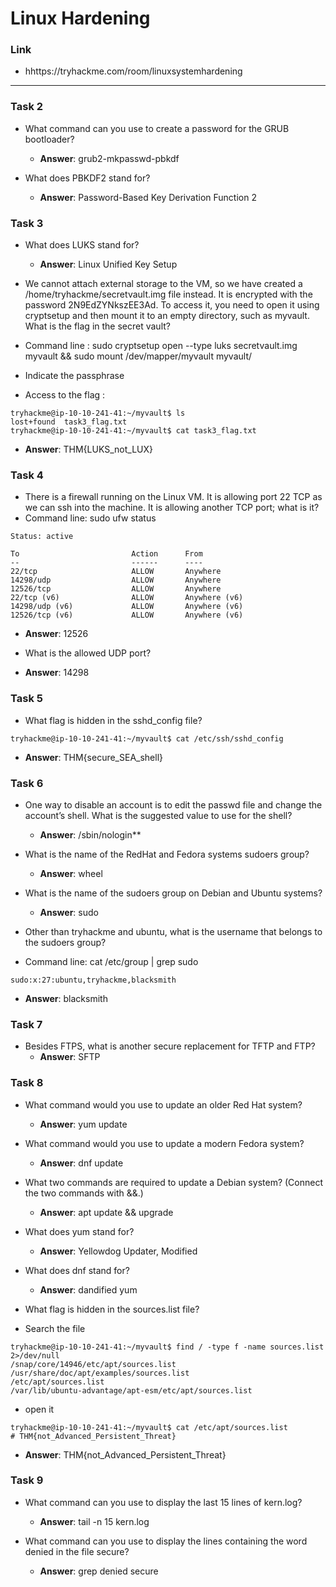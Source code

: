 # Linux Hardening
### Link
- hhttps://tryhackme.com/room/linuxsystemhardening
---
### Task 2

- What command can you use to create a password for the GRUB bootloader?
    - **Answer**: grub2-mkpasswd-pbkdf

- What does PBKDF2 stand for?
    - **Answer**:  Password-Based Key Derivation Function 2

### Task 3

- What does LUKS stand for?
    - **Answer**: Linux Unified Key Setup

- We cannot attach external storage to the VM, so we have created a /home/tryhackme/secretvault.img file instead. It is encrypted with the password 2N9EdZYNkszEE3Ad. To access it, you need to open it using cryptsetup and then mount it to an empty directory, such as myvault. What is the flag in the secret vault?
- Command line : sudo cryptsetup open --type luks secretvault.img myvault && sudo mount /dev/mapper/myvault myvault/
- Indicate the passphrase
- Access to the flag : 

```
tryhackme@ip-10-10-241-41:~/myvault$ ls
lost+found  task3_flag.txt
tryhackme@ip-10-10-241-41:~/myvault$ cat task3_flag.txt
```
- **Answer**: THM{LUKS_not_LUX}

### Task 4

- There is a firewall running on the Linux VM. It is allowing port 22 TCP as we can ssh into the machine. It is allowing another TCP port; what is it?
- Command line: sudo ufw status
```
Status: active

To                         Action      From
--                         ------      ----
22/tcp                     ALLOW       Anywhere
14298/udp                  ALLOW       Anywhere
12526/tcp                  ALLOW       Anywhere
22/tcp (v6)                ALLOW       Anywhere (v6)
14298/udp (v6)             ALLOW       Anywhere (v6)
12526/tcp (v6)             ALLOW       Anywhere (v6)
```
- **Answer**: 12526

- What is the allowed UDP port?
- **Answer**: 14298

### Task 5

- What flag is hidden in the sshd_config file?
```
tryhackme@ip-10-10-241-41:~/myvault$ cat /etc/ssh/sshd_config

```
- **Answer**: THM{secure_SEA_shell}

### Task 6

- One way to disable an account is to edit the passwd file and change the account’s shell. What is the suggested value to use for the shell?
    - **Answer**: /sbin/nologin**


- What is the name of the RedHat and Fedora systems sudoers group?
  - **Answer**: wheel


- What is the name of the sudoers group on Debian and Ubuntu systems?
  - **Answer**:  sudo

- Other than tryhackme and ubuntu, what is the username that belongs to the sudoers group?
- Command line: cat /etc/group | grep sudo
```
sudo:x:27:ubuntu,tryhackme,blacksmith
```
- **Answer**: blacksmith

### Task 7

- Besides FTPS, what is another secure replacement for TFTP and FTP?
    - **Answer**: SFTP

### Task 8


- What command would you use to update an older Red Hat system?
    - **Answer**: yum update

- What command would you use to update a modern Fedora system?
    - **Answer**: dnf update

- What two commands are required to update a Debian system? (Connect the two commands with &&.)
    - **Answer**: apt update && upgrade

- What does yum stand for?
    - **Answer**: Yellowdog Updater, Modified 

- What does dnf stand for?
    - **Answer**: dandified yum

- What flag is hidden in the sources.list file?
- Search the file
```
tryhackme@ip-10-10-241-41:~/myvault$ find / -type f -name sources.list 2>/dev/null
/snap/core/14946/etc/apt/sources.list
/usr/share/doc/apt/examples/sources.list
/etc/apt/sources.list
/var/lib/ubuntu-advantage/apt-esm/etc/apt/sources.list
```
- open it
```
tryhackme@ip-10-10-241-41:~/myvault$ cat /etc/apt/sources.list
# THM{not_Advanced_Persistent_Threat}
```
- **Answer**: THM{not_Advanced_Persistent_Threat}

### Task 9

- What command can you use to display the last 15 lines of kern.log?
    - **Answer**: tail -n 15 kern.log

- What command can you use to display the lines containing the word denied in the file secure?
    - **Answer**: grep denied secure